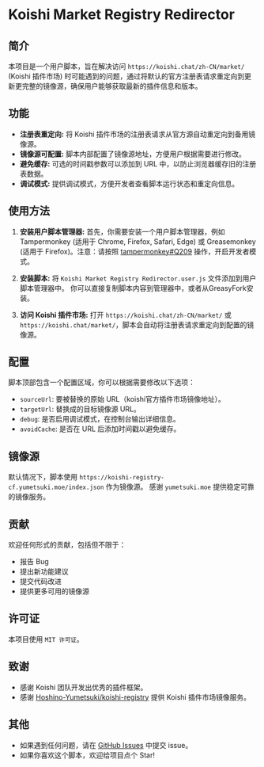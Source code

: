 # Koishi Market Registry Redirector

## 简介

本项目是一个用户脚本，旨在解决访问 `https://koishi.chat/zh-CN/market/` (Koishi 插件市场) 时可能遇到的问题，通过将默认的官方注册表请求重定向到更新更完整的镜像源，确保用户能够获取最新的插件信息和版本。

## 功能

*   **注册表重定向:** 将 Koishi 插件市场的注册表请求从官方源自动重定向到备用镜像源。
*   **镜像源可配置:**  脚本内部配置了镜像源地址，方便用户根据需要进行修改。
*   **避免缓存:**  可选的时间戳参数可以添加到 URL 中，以防止浏览器缓存旧的注册表数据。
*   **调试模式:**  提供调试模式，方便开发者查看脚本运行状态和重定向信息。

## 使用方法

1.  **安装用户脚本管理器:**  首先，你需要安装一个用户脚本管理器，例如 Tampermonkey (适用于 Chrome, Firefox, Safari, Edge) 或 Greasemonkey (适用于 Firefox)。注意：请按照 [tampermonkey#Q209](https://www.tampermonkey.net/faq.php#Q209) 操作，开启开发者模式。

2.  **安装脚本:**  将 `Koishi Market Registry Redirector.user.js` 文件添加到用户脚本管理器中。  你可以直接复制脚本内容到管理器中，或者从GreasyFork安装。

3.  **访问 Koishi 插件市场:**  打开 `https://koishi.chat/zh-CN/market/` 或 `https://koishi.chat/market/`，脚本会自动将注册表请求重定向到配置的镜像源。

## 配置

脚本顶部包含一个配置区域，你可以根据需要修改以下选项：

*   `sourceUrl`:  要被替换的原始 URL（koishi官方插件市场镜像地址）。
*   `targetUrl`:  替换成的目标镜像源 URL。
*   `debug`:  是否启用调试模式，在控制台输出详细信息。
*   `avoidCache`:  是否在 URL 后添加时间戳以避免缓存。

## 镜像源

默认情况下，脚本使用 `https://koishi-registry-cf.yumetsuki.moe/index.json` 作为镜像源。  感谢 `yumetsuki.moe` 提供稳定可靠的镜像服务。

## 贡献

欢迎任何形式的贡献，包括但不限于：

*   报告 Bug
*   提出新功能建议
*   提交代码改进
*   提供更多可用的镜像源

## 许可证

本项目使用 `MIT 许可证`。

## 致谢

*   感谢 Koishi 团队开发出优秀的插件框架。
*   感谢 [Hoshino-Yumetsuki/koishi-registry](https://github.com/Hoshino-Yumetsuki/koishi-registry) 提供 Koishi 插件市场镜像服务。

## 其他

*   如果遇到任何问题，请在 [GitHub Issues](https://github.com/shangxueink/koishi-shangxue-apps/issues) 中提交 issue。
*   如果你喜欢这个脚本，欢迎给项目点个 Star!
